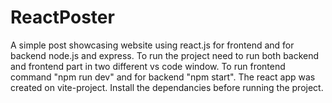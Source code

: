 # ReactPoster

A simple post showcasing website using react.js for frontend and for backend node.js and express. To run the project need to run both backend and frontend part in two different vs code window.
To run frontend command "npm run dev" and for backend "npm start". 
The react app was created on vite-project.
Install the dependancies before running the project.
